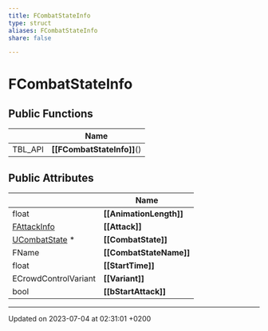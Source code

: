 ```yaml
---
title: FCombatStateInfo
type: struct
aliases: FCombatStateInfo
share: false

---
```


# FCombatStateInfo





## Public Functions

|                | Name           |
| -------------- | -------------- |
| TBL_API | **[[FCombatStateInfo]]**() |

## Public Attributes

|                | Name           |
| -------------- | -------------- |
| float | **[[AnimationLength]]**  |
| [FAttackInfo](/docs/SDK/Source/Classes/structFAttackInfo.md) | **[[Attack]]**  |
| [UCombatState](/docs/SDK/Source/Classes/classUCombatState.md) * | **[[CombatState]]**  |
| FName | **[[CombatStateName]]**  |
| float | **[[StartTime]]**  |
| ECrowdControlVariant | **[[Variant]]**  |
| bool | **[[bStartAttack]]**  |

-------------------------------

Updated on 2023-07-04 at 02:31:01 +0200